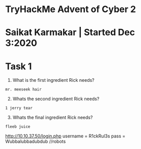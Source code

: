 # TryHackMe Advent of Cyber 2

# Saikat Karmakar | Started Dec 3:2020

# Task 1

1. What is the first ingredient Rick needs?
```
mr. meeseek hair
```
2. Whats the second ingredient Rick needs?
```
1 jerry tear
```
3. Whats the final ingredient Rick needs?
```
fleeb juice
```

http://10.10.37.50/login.php
username = R1ckRul3s
pass = Wubbalubbadubdub //robots

